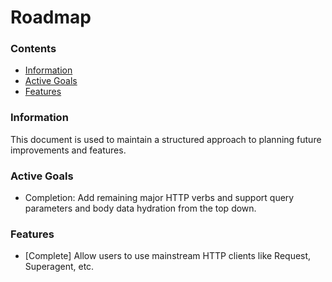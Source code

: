 # Roadmap

### Contents
- [Information](#information)
- [Active Goals](#active-goals)
- [Features](#features)

### Information
This document is used to maintain a structured approach to planning future improvements and features.

### Active Goals
- Completion: Add remaining major HTTP verbs and support query parameters and body data hydration from the top down.

### Features
- [Complete] Allow users to use mainstream HTTP clients like Request, Superagent, etc.
